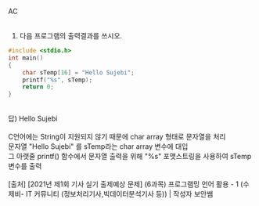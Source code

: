 AC</br>
</br>
1. 다음 프로그램의 출력결과를 쓰시오.</br>
```c
#include <stdio.h>
int main()
{
	char sTemp[16] = "Hello Sujebi";
	printf("%s", sTemp);
	return 0;
}
```
</br>
답) Hello Sujebi</br>
</br>
C언어에는 String이 지원되지 않기 때문에 char array 형태로 문자열을 처리</br>
문자열 "Hello Sujebi" 를 sTemp라는 char array 변수에 대입</br>
그 아랫줄 printf() 함수에서 문자열 출력을 위해 "%s" 포맷스트링을 사용하여 sTemp 변수를 출력</br>
</br>
[출처] [2021년 제1회 기사 실기 출제예상 문제] (6과목) 프로그램밍 언어 활용 - 1 (수제비- IT 커뮤니티 (정보처리기사,빅데이터분석기사 등)) | 작성자 보안쌤</br>
